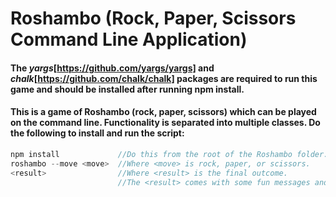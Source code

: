 # Roshambo (Rock, Paper, Scissors Command Line Application)

#### The *yargs*[https://github.com/yargs/yargs] and *chalk*[https://github.com/chalk/chalk] packages are required to run this game and should be installed after running npm install.

#### This is a game of Roshambo (rock, paper, scissors) which can be played on the command line. Functionality is separated into multiple classes. Do the following to install and run the script:

```js
npm install             //Do this from the root of the Roshambo folder.
roshambo --move <move>  //Where <move> is rock, paper, or scissors.
<result>                //Where <result> is the final outcome.
                        //The <result> comes with some fun messages and emojis!
```

